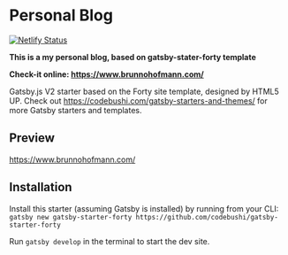 # Personal Blog

[![Netlify Status](https://api.netlify.com/api/v1/badges/1959422e-55f9-4ac7-bae7-d1afe48914fc/deploy-status)](https://app.netlify.com/sites/focused-feynman-872564/deploys)

**This is a my personal blog, based on gatsby-stater-forty template**

**Check-it online: https://www.brunnohofmann.com/**


Gatsby.js V2 starter based on the Forty site template, designed by HTML5 UP. Check out https://codebushi.com/gatsby-starters-and-themes/ for more Gatsby starters and templates.

## Preview

https://www.brunnohofmann.com/

## Installation

Install this starter (assuming Gatsby is installed) by running from your CLI:
<br/>
`gatsby new gatsby-starter-forty https://github.com/codebushi/gatsby-starter-forty`

Run `gatsby develop` in the terminal to start the dev site.
